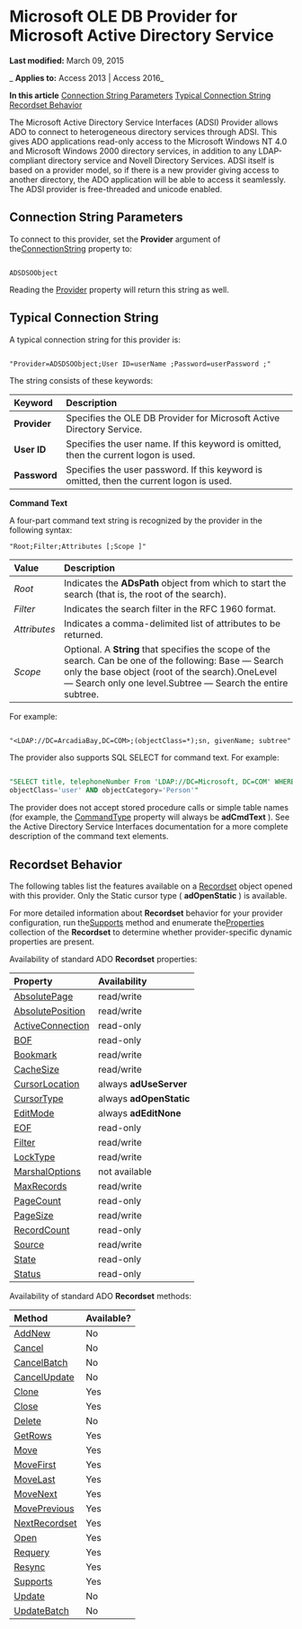 
# Microsoft OLE DB Provider for Microsoft Active Directory Service

 **Last modified:** March 09, 2015

 _ **Applies to:** Access 2013 | Access 2016_

 **In this article**
[Connection String Parameters](#sectionSection0)
[Typical Connection String](#sectionSection1)
[Recordset Behavior](#sectionSection2)


The Microsoft Active Directory Service Interfaces (ADSI) Provider allows ADO to connect to heterogeneous directory services through ADSI. This gives ADO applications read-only access to the Microsoft Windows NT 4.0 and Microsoft Windows 2000 directory services, in addition to any LDAP-compliant directory service and Novell Directory Services. ADSI itself is based on a provider model, so if there is a new provider giving access to another directory, the ADO application will be able to access it seamlessly. The ADSI provider is free-threaded and unicode enabled.

## Connection String Parameters
<a name="sectionSection0"> </a>

To connect to this provider, set the  **Provider** argument of the[ConnectionString](c67a7daf-258f-d99d-6475-a4aa98d1e99d.md) property to:


```
 
ADSDSOObject 

```

Reading the [Provider](1b795f51-93d7-431c-b1fe-0db95f69a56a.md) property will return this string as well.


## Typical Connection String
<a name="sectionSection1"> </a>

A typical connection string for this provider is:


```
 
"Provider=ADSDSOObject;User ID=userName ;Password=userPassword ;" 

```

The string consists of these keywords:



|**Keyword**|**Description**|
|:-----|:-----|
|**Provider**|Specifies the OLE DB Provider for Microsoft Active Directory Service.|
|**User ID**|Specifies the user name. If this keyword is omitted, then the current logon is used.|
|**Password**|Specifies the user password. If this keyword is omitted, then the current logon is used.|
 **Command Text**

A four-part command text string is recognized by the provider in the following syntax:




```
"Root;Filter;Attributes [;Scope ]"
```



|**Value**|**Description**|
|:-----|:-----|
| _Root_|Indicates the  **ADsPath** object from which to start the search (that is, the root of the search).|
| _Filter_|Indicates the search filter in the RFC 1960 format.|
| _Attributes_|Indicates a comma-delimited list of attributes to be returned.|
| _Scope_|Optional. A  **String** that specifies the scope of the search. Can be one of the following: Base — Search only the base object (root of the search).OneLevel — Search only one level.Subtree — Search the entire subtree.|
For example:




```
 
"<LDAP://DC=ArcadiaBay,DC=COM>;(objectClass=*);sn, givenName; subtree" 

```

The provider also supports SQL SELECT for command text. For example:




```sql
 
"SELECT title, telephoneNumber From 'LDAP://DC=Microsoft, DC=COM' WHERE 
objectClass='user' AND objectCategory='Person'" 

```

The provider does not accept stored procedure calls or simple table names (for example, the [CommandType](c8d4fc1c-502b-11f3-af9d-605a03b6f056.md) property will always be **adCmdText** ). See the Active Directory Service Interfaces documentation for a more complete description of the command text elements.


## Recordset Behavior
<a name="sectionSection2"> </a>

The following tables list the features available on a [Recordset](0f963bf8-f066-dc8a-b754-f427de712df1.md) object opened with this provider. Only the Static cursor type ( **adOpenStatic** ) is available.

For more detailed information about  **Recordset** behavior for your provider configuration, run the[Supports](2b4062ce-44df-4e84-1ce9-d6618c10c2af.md) method and enumerate the[Properties](4d662790-1252-c930-e6f9-edf6a38636af.md) collection of the **Recordset** to determine whether provider-specific dynamic properties are present.

Availability of standard ADO  **Recordset** properties:



|**Property**|**Availability**|
|:-----|:-----|
|[AbsolutePage](b6e5daac-cc21-0aa6-9119-a973595762bb.md)|read/write|
|[AbsolutePosition](500be001-9fa1-177b-f19d-acf003a0cdc2.md)|read/write|
|[ActiveConnection](5501b2d7-b62c-5fff-1edd-2b7efb3f8c4a.md)|read-only|
|[BOF](f797e140-5572-1a4d-9afc-285f6a3868a8.md)|read-only|
|[Bookmark](101b2ce1-21d8-aa79-e530-20f9d1c73fc8.md)|read/write|
|[CacheSize](42f86cc0-30dc-669b-9e65-5e7ecd52c4d7.md)|read/write|
|[CursorLocation](8a048bd4-ae25-a555-1c07-14364b7e6560.md)|always  **adUseServer**|
|[CursorType](f42ded8f-9f92-ef03-a198-ffb892324611.md)|always  **adOpenStatic**|
|[EditMode](28ca8f14-abee-ad20-9c16-11bb36b487e4.md)|always  **adEditNone**|
|[EOF](f797e140-5572-1a4d-9afc-285f6a3868a8.md)|read-only|
|[Filter](5abc528a-a6ee-34de-5d44-a3249194b0a0.md)|read/write|
|[LockType](1d2622dc-6cab-1b7f-98a8-97a41d5c047f.md)|read/write|
|[MarshalOptions](dc9c4e94-0725-210d-8251-079054541142.md)|not available|
|[MaxRecords](424b2d41-073a-3fbe-30aa-99fac94f9a81.md)|read/write|
|[PageCount](9cd8bf5c-b1e7-a453-4629-9cba7e408f53.md)|read-only|
|[PageSize](da56edd8-8947-aeff-2ef5-a8535c66575b.md)|read/write|
|[RecordCount](e3072d10-5bf7-02a8-027e-a9d9a34e3f27.md)|read-only|
|[Source](523ea81e-d011-8d87-436e-084b6eba0908.md)|read/write|
|[State](ade0a50c-e2d8-23ac-4ea9-b012fedcd5db.md)|read-only|
|[Status](bf3ccb36-c985-5fae-4f76-c48a0e20e6f7.md)|read-only|
Availability of standard ADO  **Recordset** methods:



|**Method**|**Available?**|
|:-----|:-----|
|[AddNew](bae09be0-5707-4f38-9c74-0acd0f29dbac.md)|No|
|[Cancel](747edc04-a5cc-3631-2d0b-82e7e41a76b7.md)|No|
|[CancelBatch](be7bf073-ed0b-e24c-7ec0-b7379236782a.md)|No|
|[CancelUpdate](2bd4d168-ba52-7786-5046-44febeda88e1.md)|No|
|[Clone](ca9b2b76-90bf-9a60-2611-3cb4977d5591.md)|Yes|
|[Close](26a7cced-ebeb-70be-f5de-96a35711bc37.md)|Yes|
|[Delete](62c39b4d-223e-7b48-6780-6cd272e3114e.md)|No|
|[GetRows](570e6f1c-c17a-7d9a-c172-387894a3a1f1.md)|Yes|
|[Move](1f858654-5fa3-273d-7cdc-574c5f09a420.md)|Yes|
|[MoveFirst](d04ce41c-77c9-df42-115a-65c50a38518a.md)|Yes|
|[MoveLast](d04ce41c-77c9-df42-115a-65c50a38518a.md)|Yes|
|[MoveNext](d04ce41c-77c9-df42-115a-65c50a38518a.md)|Yes|
|[MovePrevious](d04ce41c-77c9-df42-115a-65c50a38518a.md)|Yes|
|[NextRecordset](d2776dd5-d521-c57f-dbe5-e02ee238104d.md)|Yes|
|[Open](87ef19a4-28e1-dec7-ed33-4ae500b9c460.md)|Yes|
|[Requery](1062d907-979f-020a-b2ed-94e11c0e7d08.md)|Yes|
|[Resync](f594a200-56e6-fcf5-9b0a-900c56377f24.md)|Yes|
|[Supports](2b4062ce-44df-4e84-1ce9-d6618c10c2af.md)|Yes|
|[Update](fc88cab6-c379-bb4f-530c-da08107924e0.md)|No|
|[UpdateBatch](69e72a65-b637-36fd-d09f-7f81050f71ad.md)|No|
